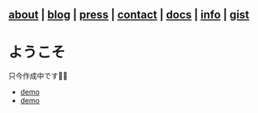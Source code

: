 [about](about) | [blog](blog) | [press](press) | [contact](contact) | [docs](docs) | [info](info) | [gist](gist)
---

# ようこそ
只今作成中です👷‍♂️
- [demo](/demo)
- [demo](demo)
